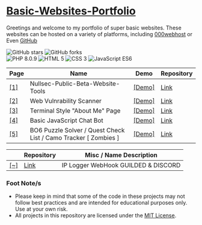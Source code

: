 # [Basic-Websites-Portfolio](https://sircryptic.github.io/Basic-Websites-Portfolio/)

Greetings and welcome to my portfolio of super basic websites. These websites can be hosted on a variety of platforms, including [000webhost](https://www.000webhost.com) or Even [GitHub](https://github.com)

<div align="left">
  <img src="https://img.shields.io/github/stars/sircryptic/Basic-Websites-Portfolio.svg" alt="GitHub stars">
  <img src="https://img.shields.io/github/forks/sircryptic/Basic-Websites-Portfolio.svg" alt="GitHub forks">
</div>

<div align="left">
  <img src="https://img.shields.io/badge/PHP-8.0.9-777BB4.svg?logo=php&logoColor=white" alt="PHP 8.0.9">
  <img src="https://img.shields.io/badge/HTML-5-orange.svg" alt="HTML 5">
  <img src="https://img.shields.io/badge/CSS-3-blueviolet.svg" alt="CSS 3">
  <img src="https://img.shields.io/badge/JavaScript-ES6-yellow.svg" alt="JavaScript ES6">
</div>

| Page | Name | Demo | Repository |
| - | ---- | ---- | ---------- |
| [[1]](https://sircryptic.github.io/Basic-Websites-Portfolio/Nullsec-Public-Beta-Website-Tools/) | Nullsec-Public-Beta-Website-Tools | [[Demo]](https://nst-dev.000webhostapp.com/betawebtools/) | [Link](https://github.com/SirCryptic/Basic-Websites-Portfolio/tree/main/Nullsec-Public-Beta-Website-Tools/Website-Tools) |
| [[2]](https://sircryptic.github.io/Basic-Websites-Portfolio/WebVulnrabilityScanner/) | Web Vulnrability Scanner | [[Demo]](https://nst-dev.000webhostapp.com/tools/scanner.php) | [Link](https://github.com/SirCryptic/Basic-Websites-Portfolio/tree/main/WebVulnrabilityScanner) |
| [[3]](https://sircryptic.github.io/Basic-Websites-Portfolio/Terminal%20Style%20About%20Page/) | Terminal Style "About Me" Page | [[Demo]](https://sircryptic.github.io/Basic-Websites-Portfolio/Terminal%20Style%20About%20Page/Terminal%20Style%20About%20Page/) | [Link](https://github.com/SirCryptic/Basic-Websites-Portfolio/tree/main/Terminal%20Style%20About%20Page/Terminal%20Style%20About%20Page) |
| [[4]](https://sircryptic.github.io/Basic-Websites-Portfolio/Simple-Chat-Bot-JS/) | Basic JavaScript Chat Bot | [[Demo]](https://sircryptic.github.io/Basic-Websites-Portfolio/Simple-Chat-Bot-JS/ChatBot/index.html) | [Link](https://github.com/SirCryptic/Basic-Websites-Portfolio/tree/main/Simple-Chat-Bot-JS) |
| [[5]](https://sircryptic.github.io/Basic-Websites-Portfolio/bo/) | BO6 Puzzle Solver / Quest Check List / Camo Tracker [ Zombies ] | [[Demo]](https://sircryptic.github.io/Basic-Websites-Portfolio/bo/) | [Link](https://github.com/SirCryptic/Basic-Websites-Portfolio/tree/main/bo) |



|  | Repository | Misc / Name Description |
| --- | --- | --- |
| [[~]](https://sircryptic.github.io/Basic-Websites-Portfolio/Ip_Logger_WebHook_GUILDED%26DISCORD) | [Link](https://github.com/SirCryptic/Basic-Websites-Portfolio/tree/main/Ip_Logger_WebHook_GUILDED%26DISCORD/IPLogger) | IP Logger WebHook GUILDED & DISCORD |



### Foot Note/s
- Please keep in mind that some of the code in these projects may not follow best practices and are intended for educational purposes only. Use at your own risk.
- All projects in this repository are licensed under the [MIT License](https://github.com/SirCryptic/Basic-Websites-Portfolio/blob/main/LICENSE).

